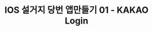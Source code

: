 ---
title: "IOS 설거지 당번 앱만들기 01 - KAKAO Login"
categories: 
  - IOS
tags: 
    - IOS
    - 모바일앱
    - KAKAO
    - login
    - 앱만들기
toc: true
toc_sticky: true
comments:  true
---